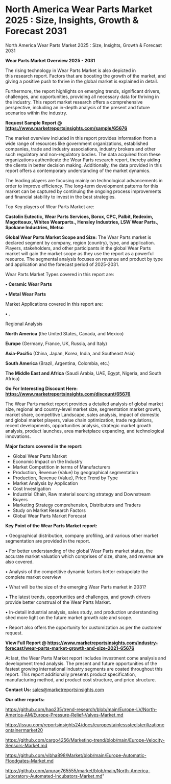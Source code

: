 # North America Wear Parts Market 2025 : Size, Insights, Growth & Forecast 2031
 North America Wear Parts Market 2025 : Size, Insights, Growth & Forecast 2031

<Strong> Wear Parts Market Overview 2025 - 2031</strong>

The rising technology in Wear Parts Market is also depicted in this research report. Factors that are boosting the growth of the market, and giving a positive push to thrive in the global market is explained in detail.

Furthermore, the report highlights on emerging trends, significant drivers, challenges, and opportunities, providing all necessary data for thriving in the industry. This report market research offers a comprehensive perspective, including an in-depth analysis of the present and future scenarios within the industry.

<strong>Request Sample Report @ <a href=https://www.marketreportsinsights.com/sample/65676>https://www.marketreportsinsights.com/sample/65676</a></strong>

The market overview included in this report provides information from a wide range of resources like government organizations, established companies, trade and industry associations, industry brokers and other such regulatory and non-regulatory bodies. The data acquired from these organizations authenticate the Wear Parts research report, thereby aiding the clients in better decision making. Additionally, the data provided in this report offers a contemporary understanding of the market dynamics.

The leading players are focusing mainly on technological advancements in order to improve efficiency. The long-term development patterns for this market can be captured by continuing the ongoing process improvements and financial stability to invest in the best strategies.

Top Key players of Wear Parts Market are:

<strong>Castolin Eutectic, Wear Parts Services, Borox, CPC, Palbit, Redexim, Magotteaux, Whites Wearparts., Hensley Industries, LSW Wear Parts., Spokane Industries, Metso</strong>

<strong><b>Global Wear Parts Market Scope and Size:</b></strong>
The Wear Parts market is declared segment by company, region (country), type, and application. Players, stakeholders, and other participants in the global Wear Parts market will gain the market scope as they use the report as a powerful resource. The segmental analysis focuses on revenue and product by type and application and the forecast period of 2025-2031.

Wear Parts Market Types covered in this report are:

<strong>• Ceramic Wear Parts

• Metal Wear Parts</strong>

Market Applications covered in this report are:

<strong>• .</strong> 

Regional Analysis

<strong>North America</strong> (the United States, Canada, and Mexico)

<strong>Europe</strong> (Germany, France, UK, Russia, and Italy)

<strong>Asia-Pacific</strong> (China, Japan, Korea, India, and Southeast Asia)

<strong>South America</strong> (Brazil, Argentina, Colombia, etc.)

<strong>The Middle East and Africa</strong> (Saudi Arabia, UAE, Egypt, Nigeria, and South Africa)

<strong>Go For Interesting Discount Here: <a href=https://www.marketreportsinsights.com/discount/65676>https://www.marketreportsinsights.com/discount/65676</a></strong>

The Wear Parts market report provides a detailed analysis of global market size, regional and country-level market size, segmentation market growth, market share, competitive Landscape, sales analysis, impact of domestic and global market players, value chain optimization, trade regulations, recent developments, opportunities analysis, strategic market growth analysis, product launches, area marketplace expanding, and technological innovations.

<strong><b>Major factors covered in the report:</b></strong>
<ul>
  <li>Global Wear Parts Market </li>
  <li>Economic Impact on the Industry</li>
  <li>Market Competition in terms of Manufacturers</li>
  <li>Production, Revenue (Value) by geographical segmentation</li>
  <li>Production, Revenue (Value), Price Trend by Type</li>
  <li>Market Analysis by Application</li>
  <li>Cost Investigation</li>
  <li>Industrial Chain, Raw material sourcing strategy and Downstream Buyers</li>
  <li>Marketing Strategy comprehension, Distributors and Traders</li>
  <li>Study on Market Research Factors</li>
  <li>Global Wear Parts Market Forecast</li>
</ul>

<strong><b>Key Point of the Wear Parts Market report:</b></strong>

• Geographical distribution, company profiling, and various other market segmentation are provided in the report.

• For better understanding of the global Wear Parts market status, the accurate market valuation which comprises of size, share, and revenue are also covered.

• Analysis of the competitive dynamic factors better extrapolate the complete market overview

• What will be the size of the emerging Wear Parts market in 2031?

• The latest trends, opportunities and challenges, and growth drivers provide better construal of the Wear Parts Market.

• In-detail industrial analysis, sales study, and production understanding shed more light on the future market growth rate and scope.

• Report also offers the opportunity for customization as per the customer request.

<strong><b>View Full Report @ <a href=https://www.marketreportsinsights.com/industry-forecast/wear-parts-market-growth-and-size-2021-65676>https://www.marketreportsinsights.com/industry-forecast/wear-parts-market-growth-and-size-2021-65676</a></b></strong>


At last, the Wear Parts Market report includes investment come analysis and development trend analysis. The present and future opportunities of the fastest growing international industry segments are coated throughout this report. This report additionally presents product specification, manufacturing method, and product cost structure, and price structure.

<strong>Contact Us:</strong>
sales@marketreportsinsights.com

<strong>Our other reports:</strong>

<a href=https://github.com/haq235/trend-research/blob/main/Europe-LV/North-America-AM/Europe-Pressure-Relief-Valves-Market.md>https://github.com/haq235/trend-research/blob/main/Europe-LV/North-America-AM/Europe-Pressure-Relief-Valves-Market.md</a>

<a href=https://issuu.com/reportsinsights24/docs/europestainlesssteelsterilizationcontainermarket20>https://issuu.com/reportsinsights24/docs/europestainlesssteelsterilizationcontainermarket20</a>

<a href=https://github.com/cargo4256/Marketing-trend/blob/main/Europe-Velocity-Sensors-Market.md>https://github.com/cargo4256/Marketing-trend/blob/main/Europe-Velocity-Sensors-Market.md</a>

<a href=https://github.com/vibha898/Market/blob/main/Europe-Automatic-Floodgates-Market.md>https://github.com/vibha898/Market/blob/main/Europe-Automatic-Floodgates-Market.md</a>

<a href=https://github.com/anurag765555/market/blob/main/North-America-Laboratory-Automated-Incubators-Market.md>https://github.com/anurag765555/market/blob/main/North-America-Laboratory-Automated-Incubators-Market.md</a>"
